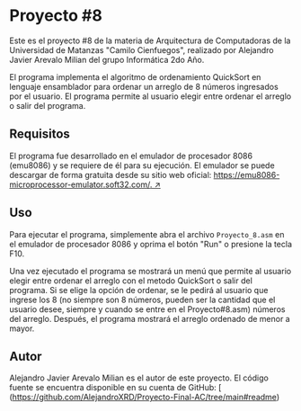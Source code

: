 # Proyecto #8

Este es el proyecto #8 de la materia de Arquitectura de Computadoras de la Universidad de Matanzas "Camilo Cienfuegos", realizado por Alejandro Javier Arevalo Milian del grupo Informática 2do Año.

El programa implementa el algoritmo de ordenamiento QuickSort en lenguaje ensamblador para ordenar un arreglo de 8 números ingresados por el usuario. El programa permite al usuario elegir entre ordenar el arreglo o salir del programa.

## Requisitos

El programa fue desarrollado en el emulador de procesador 8086 (emu8086) y se requiere de él para su ejecución. El emulador se puede descargar de forma gratuita desde su sitio web oficial: [https://emu8086-microprocessor-emulator.soft32.com/. ↗](https://emu8086-microprocessor-emulator.soft32.com/.)

## Uso

Para ejecutar el programa, simplemente abra el archivo `Proyecto_8.asm` en el emulador de procesador 8086 y oprima el botón "Run" o presione la tecla F10.

Una vez ejecutado el programa se mostrará un menú que permite al usuario elegir entre ordenar el arreglo con el metodo QuickSort o salir del programa. Si se elige la opción de ordenar, se le pedirá al usuario que ingrese los 8 (no siempre son 8 números, pueden ser la cantidad que el usuario desee, siempre y cuando se entre en el Proyecto#8.asm) números del arreglo. Después, el programa mostrará el arreglo ordenado de menor a mayor.

## Autor

Alejandro Javier Arevalo Milian es el autor de este proyecto. El código fuente se encuentra disponible en su cuenta de GitHub: [
(https://github.com/AlejandroXRD/Proyecto-Final-AC/tree/main#readme)
